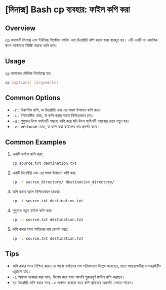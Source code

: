 # [লিনাক্স] Bash cp ব্যবহার: ফাইল কপি করা

## Overview
`cp` কমান্ডটি লিনাক্স এবং ইউনিক্স সিস্টেমে ফাইল এবং ডিরেক্টরি কপি করার জন্য ব্যবহৃত হয়। এটি একটি বা একাধিক উৎস ফাইলকে নির্দিষ্ট গন্তব্যে কপি করে।

## Usage
`cp` কমান্ডের মৌলিক সিনট্যাক্স হল:

```bash
cp [options] [arguments]
```

## Common Options
- `-r` : রিকার্সিভ কপি, যা ডিরেক্টরি এবং এর সমস্ত উপাদান কপি করে।
- `-i` : ইন্টারেক্টিভ মোড, যা কপি করার আগে নিশ্চিতকরণ চায়।
- `-u` : শুধুমাত্র উৎস ফাইলটি গন্তব্যে কপি করে যদি উৎস ফাইলটি গন্তব্যের চেয়ে নতুন হয়।
- `-v` : verbose মোড, যা কপি করা ফাইলের নাম প্রদর্শন করে।

## Common Examples
1. একটি ফাইল কপি করা:
   ```bash
   cp source.txt destination.txt
   ```

2. একটি ডিরেক্টরি এবং এর সমস্ত উপাদান কপি করা:
   ```bash
   cp -r source_directory/ destination_directory/
   ```

3. কপি করার আগে নিশ্চিতকরণ চাওয়া:
   ```bash
   cp -i source.txt destination.txt
   ```

4. শুধুমাত্র নতুন ফাইল কপি করা:
   ```bash
   cp -u source.txt destination.txt
   ```

5. কপি করার সময় ফাইলের নাম প্রদর্শন করা:
   ```bash
   cp -v source.txt destination.txt
   ```

## Tips
- কপি করার সময় নিশ্চিত করুন যে গন্তব্য ফাইলের নাম সঠিকভাবে উল্লেখ করেছেন, যাতে অপ্রয়োজনীয় ওভাররাইটিং এড়ানো যায়।
- `-i` অপশন ব্যবহার করা ভাল, বিশেষ করে যখন আপনি গুরুত্বপূর্ণ ফাইল কপি করছেন।
- বড় ডিরেক্টরি কপি করার সময় `-v` অপশন ব্যবহার করে কপি প্রক্রিয়ার অগ্রগতি দেখতে পারেন।
